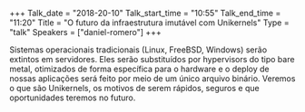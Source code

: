 +++
Talk_date = "2018-20-10"
Talk_start_time = "10:55"
Talk_end_time = "11:20"
Title = "O futuro da infraestrutura imutável com Unikernels"
Type = "talk"
Speakers = ["daniel-romero"]
+++

Sistemas operacionais tradicionais (Linux, FreeBSD, Windows) serão extintos em servidores. Eles serão substituídos por hypervisors do tipo bare metal, otimizados de forma específica para o hardware e o deploy de nossas aplicações será feito por meio de um único arquivo binário. Veremos o que são Unikernels, os motivos de serem rápidos, seguros e que oportunidades teremos no futuro.
